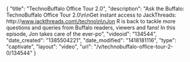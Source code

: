 {
    "title": "TechnoBuffalo Office Tour 2.0",
    "description": "Ask the Buffalo: TechnoBuffalo Office Tour 2.0\n\nGet instant access to JackThreads: http:\/\/www.jackthreads.com\/techno\n\nJon R is back to tackle more questions and queries from Buffalo readers, viewers and fans! In this episode, Jon takes care of the ever-po",
    "videoid": "134544",
    "date_created": "1385504221",
    "date_modified": "1418181116",
    "type": "captivate",
    "layout": "video",
    "url": "\/v\/technobuffalo-office-tour-2-0\/134544"
}